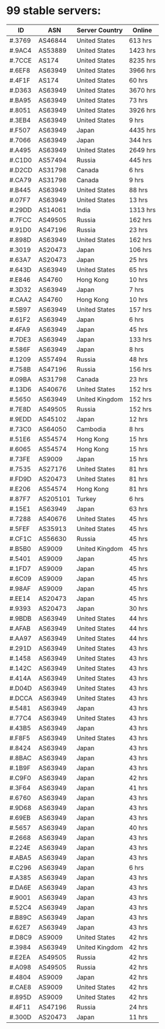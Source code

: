 # 99 stable servers:

| ID | ASN | Server Country | Online |
| ------ | ------ | ------ | ------ |
| #.3769 | AS46844 | United States | 613 hrs |
| #.9AC4 | AS53889 | United States | 1423 hrs |
| #.7CCE | AS174 | United States | 8235 hrs |
| #.6EF8 | AS63949 | United States | 3966 hrs |
| #.4F1F | AS174 | United States | 60 hrs |
| #.D363 | AS63949 | United States | 3670 hrs |
| #.BA95 | AS63949 | United States | 73 hrs |
| #.8051 | AS63949 | United States | 3926 hrs |
| #.3EB4 | AS63949 | United States | 9 hrs |
| #.F507 | AS63949 | Japan | 4435 hrs |
| #.7066 | AS63949 | Japan | 344 hrs |
| #.A495 | AS63949 | United States | 2649 hrs |
| #.C1D0 | AS57494 | Russia | 445 hrs |
| #.D2CD | AS31798 | Canada | 6 hrs |
| #.CA79 | AS31798 | Canada | 9 hrs |
| #.B445 | AS63949 | United States | 88 hrs |
| #.07F7 | AS63949 | United States | 13 hrs |
| #.29DD | AS14061 | India | 1313 hrs |
| #.7FCC | AS49505 | Russia | 162 hrs |
| #.91D0 | AS47196 | Russia | 23 hrs |
| #.898D | AS63949 | United States | 162 hrs |
| #.3019 | AS20473 | Japan | 106 hrs |
| #.63A7 | AS20473 | Japan | 25 hrs |
| #.643D | AS63949 | United States | 65 hrs |
| #.E846 | AS4760 | Hong Kong | 10 hrs |
| #.3D32 | AS63949 | Japan | 7 hrs |
| #.CAA2 | AS4760 | Hong Kong | 10 hrs |
| #.5B97 | AS63949 | United States | 157 hrs |
| #.61F2 | AS63949 | Japan | 6 hrs |
| #.4FA9 | AS63949 | Japan | 45 hrs |
| #.7DE3 | AS63949 | Japan | 133 hrs |
| #.586F | AS63949 | Japan | 8 hrs |
| #.1209 | AS57494 | Russia | 48 hrs |
| #.758B | AS47196 | Russia | 156 hrs |
| #.09BA | AS31798 | Canada | 23 hrs |
| #.13D6 | AS40676 | United States | 152 hrs |
| #.5650 | AS63949 | United Kingdom | 152 hrs |
| #.7E8D | AS49505 | Russia | 152 hrs |
| #.9EDD | AS45102 | Japan | 12 hrs |
| #.73C0 | AS64050 | Cambodia | 8 hrs |
| #.51E6 | AS54574 | Hong Kong | 15 hrs |
| #.6065 | AS54574 | Hong Kong | 15 hrs |
| #.73FE | AS9009 | Japan | 15 hrs |
| #.7535 | AS27176 | United States | 81 hrs |
| #.FD9D | AS20473 | United States | 81 hrs |
| #.E206 | AS54574 | Hong Kong | 81 hrs |
| #.87F7 | AS205101 | Turkey | 6 hrs |
| #.15E1 | AS63949 | Japan | 63 hrs |
| #.7288 | AS40676 | United States | 45 hrs |
| #.5FEF | AS35913 | United States | 45 hrs |
| #.CF1C | AS56630 | Russia | 45 hrs |
| #.B5B0 | AS9009 | United Kingdom | 45 hrs |
| #.5401 | AS9009 | Japan | 45 hrs |
| #.1FD7 | AS9009 | Japan | 45 hrs |
| #.6C09 | AS9009 | Japan | 45 hrs |
| #.98AF | AS9009 | Japan | 45 hrs |
| #.EE14 | AS20473 | Japan | 45 hrs |
| #.9393 | AS20473 | Japan | 30 hrs |
| #.9BDB | AS63949 | United States | 44 hrs |
| #.AFAB | AS63949 | United States | 44 hrs |
| #.AA97 | AS63949 | United States | 44 hrs |
| #.291D | AS63949 | United States | 43 hrs |
| #.1458 | AS63949 | United States | 43 hrs |
| #.142C | AS63949 | United States | 43 hrs |
| #.414A | AS63949 | United States | 43 hrs |
| #.D04D | AS63949 | United States | 43 hrs |
| #.DCCA | AS63949 | United States | 43 hrs |
| #.5481 | AS63949 | Japan | 43 hrs |
| #.77C4 | AS63949 | United States | 43 hrs |
| #.43B5 | AS63949 | Japan | 43 hrs |
| #.F8F5 | AS63949 | United States | 43 hrs |
| #.8424 | AS63949 | Japan | 43 hrs |
| #.8BAC | AS63949 | Japan | 43 hrs |
| #.1B9F | AS63949 | Japan | 43 hrs |
| #.C9F0 | AS63949 | Japan | 42 hrs |
| #.3F64 | AS63949 | Japan | 41 hrs |
| #.6760 | AS63949 | Japan | 43 hrs |
| #.9D68 | AS63949 | Japan | 43 hrs |
| #.69EB | AS63949 | Japan | 43 hrs |
| #.5657 | AS63949 | Japan | 40 hrs |
| #.2668 | AS63949 | Japan | 43 hrs |
| #.224E | AS63949 | Japan | 43 hrs |
| #.ABA5 | AS63949 | Japan | 43 hrs |
| #.C296 | AS63949 | Japan | 6 hrs |
| #.A385 | AS63949 | Japan | 43 hrs |
| #.DA6E | AS63949 | Japan | 43 hrs |
| #.9001 | AS63949 | Japan | 43 hrs |
| #.52C4 | AS63949 | Japan | 43 hrs |
| #.B89C | AS63949 | Japan | 43 hrs |
| #.62E7 | AS63949 | Japan | 43 hrs |
| #.D8C9 | AS9009 | United States | 42 hrs |
| #.3984 | AS63949 | United Kingdom | 42 hrs |
| #.E2EA | AS49505 | Russia | 42 hrs |
| #.A098 | AS49505 | Russia | 42 hrs |
| #.4804 | AS9009 | Japan | 42 hrs |
| #.CAE8 | AS9009 | United States | 42 hrs |
| #.895D | AS9009 | United States | 42 hrs |
| #.4F11 | AS47196 | Russia | 24 hrs |
| #.300D | AS20473 | Japan | 11 hrs |

